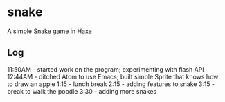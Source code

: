 # snake

A simple Snake game in Haxe

## Log
11:50AM - started work on the program; experimenting with flash API
12:44AM - ditched Atom to use Emacs; built simple Sprite that knows how to draw an apple
1:15 - lunch break
2:15 - adding features to snake
3:15 - break to walk the poodle
3:30 - adding more snakes


